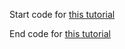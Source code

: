 
Start code for [this tutorial](http://wp.me/p7KsYe-5K)

End code for  [this tutorial](http://wp.me/p7KsYe-4N)